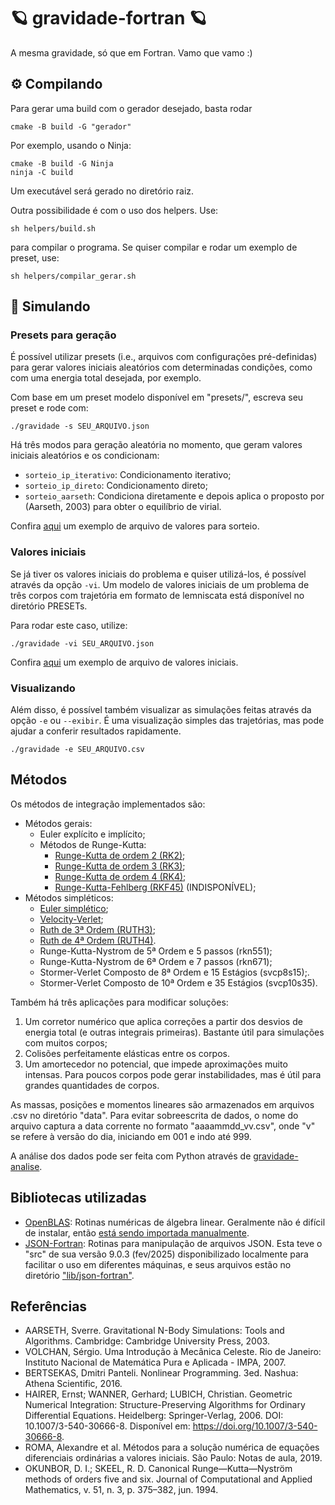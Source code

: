 # 🪐 gravidade-fortran 🪐

A mesma gravidade, só que em Fortran. Vamo que vamo :)

## ⚙️ Compilando

Para gerar uma build com o gerador desejado, basta rodar

```
cmake -B build -G "gerador"
```

Por exemplo, usando o Ninja:

```
cmake -B build -G Ninja
ninja -C build
```

Um executável será gerado no diretório raiz.

Outra possibilidade é com o uso dos helpers. Use:

```
sh helpers/build.sh
```

para compilar o programa. Se quiser compilar e rodar um exemplo de preset, use:

```
sh helpers/compilar_gerar.sh
```

## 🧮 Simulando

### Presets para geração

É possível utilizar presets (i.e., arquivos com configurações pré-definidas) para gerar valores iniciais aleatórios com determinadas condições, como com uma energia total desejada, por exemplo.

Com base em um preset modelo disponível em "presets/", escreva seu preset e rode com:

```
./gravidade -s SEU_ARQUIVO.json
```

Há três modos para geração aleatória no momento, que geram valores iniciais aleatórios e os condicionam:
- `sorteio_ip_iterativo`: Condicionamento iterativo;
- `sorteio_ip_direto`: Condicionamento direto;
- `sorteio_aarseth`: Condiciona diretamente e depois aplica o proposto por (Aarseth, 2003) para obter o equilíbrio de virial.

Confira [aqui](/presets/condicionar/exemplo.json) um exemplo de arquivo de valores para sorteio.

### Valores iniciais

Se já tiver os valores iniciais do problema e quiser utilizá-los, é possível através da opção `-vi`. Um modelo de valores iniciais de um problema de três corpos com trajetória em formato de lemniscata está disponível no diretório PRESETs.

Para rodar este caso, utilize:

```
./gravidade -vi SEU_ARQUIVO.json
```

Confira [aqui](/presets/valores_iniciais/exemplo_vi.json) um exemplo de arquivo de valores iniciais.

### Visualizando
Além disso, é possível também visualizar as simulações feitas através da opção `-e` ou `--exibir`. É uma visualização simples das trajetórias, mas pode ajudar a conferir resultados rapidamente.

```
./gravidade -e SEU_ARQUIVO.csv
```

## Métodos
Os métodos de integração implementados são:

- Métodos gerais:
    - Euler explícito e implícito;  
    - Métodos de Runge-Kutta:
        - [Runge-Kutta de ordem 2 (RK2)](https://pt.wikipedia.org/wiki/M%C3%A9todo_de_Runge-Kutta);
        - [Runge-Kutta de ordem 3 (RK3)](https://pt.wikipedia.org/wiki/M%C3%A9todo_de_Runge-Kutta);
        - [Runge-Kutta de ordem 4 (RK4)](https://pt.wikipedia.org/wiki/M%C3%A9todo_de_Runge-Kutta#O_m%C3%A9todo_Runge%E2%80%93Kutta_cl%C3%A1ssico_de_quarta_ordem);
        - [Runge-Kutta-Fehlberg (RKF45)](https://en.wikipedia.org/wiki/Runge%E2%80%93Kutta%E2%80%93Fehlberg_method) (INDISPONÍVEL);
- Métodos simpléticos:
    - [Euler simplético](https://en.wikipedia.org/wiki/Symplectic_integrator#A_first-order_example);
    - [Velocity-Verlet](https://en.wikipedia.org/wiki/Verlet_integration#Velocity_Verlet);
    - [Ruth de 3ª Ordem (RUTH3)](https://en.wikipedia.org/wiki/Symplectic_integrator#A_third-order_example);
    - [Ruth de 4ª Ordem (RUTH4)](https://en.wikipedia.org/wiki/Symplectic_integrator#A_fourth-order_example).
    - Runge-Kutta-Nystrom de 5ª Ordem e 5 passos (rkn551);
    - Runge-Kutta-Nystrom de 6ª Ordem e 7 passos (rkn671);
    - Stormer-Verlet Composto de 8ª Ordem e 15 Estágios (svcp8s15);.
    - Stormer-Verlet Composto de 10ª Ordem e 35 Estágios (svcp10s35).

Também há três aplicações para modificar soluções:

1. Um corretor numérico que aplica correções a partir dos desvios de energia total (e outras integrais primeiras). Bastante útil para simulações com muitos corpos;
2. Colisões perfeitamente elásticas entre os corpos.
3. Um amortecedor no potencial, que impede aproximações muito intensas. Para poucos corpos pode gerar instabilidades, mas é útil para grandes quantidades de corpos.

As massas, posições e momentos lineares são armazenados em arquivos .csv no diretório "data". Para evitar sobreescrita de dados, o nome do arquivo captura a data corrente no formato "aaaammdd_vv.csv", onde "v" se refere à versão do dia, iniciando em 001 e indo até 999.

A análise dos dados pode ser feita com Python através de [gravidade-analise](https://github.com/Potalej/gravidade-analise).

## Bibliotecas utilizadas

- [OpenBLAS](https://github.com/jacobwilliams/json-fortran/tree/master): Rotinas numéricas de álgebra linear. Geralmente não é difícil de instalar, então [está sendo importada manualmente](https://github.com/Potalej/gravidade-fortran/blob/main/cmake/FindOpenBLAS.cmake).
- [JSON-Fortran](https://github.com/jacobwilliams/json-fortran/): Rotinas para manipulação de arquivos JSON. Esta teve o "src" de sua versão 9.0.3 (fev/2025) disponibilizado localmente para facilitar o uso em diferentes máquinas, e seus arquivos estão no diretório ["lib/json-fortran"](https://github.com/Potalej/gravidade-fortran/tree/main/lib/json-fortran).


## Referências

* AARSETH, Sverre. Gravitational N-Body Simulations: Tools and Algorithms. Cambridge: Cambridge University Press, 2003.
* VOLCHAN, Sérgio. Uma Introdução à Mecânica Celeste. Rio de Janeiro: Instituto Nacional de Matemática Pura e Aplicada - IMPA, 2007.
* BERTSEKAS, Dmitri Panteli. Nonlinear Programming. 3ed. Nashua: Athena Scientific, 2016.
* HAIRER, Ernst; WANNER, Gerhard; LUBICH, Christian. Geometric Numerical Integration: Structure-Preserving Algorithms for Ordinary Differential Equations. Heidelberg: Springer-Verlag, 2006. DOI: 10.1007/3-540-30666-8. Disponível em: https://doi.org/10.1007/3-540-30666-8.
* ROMA, Alexandre et al. Métodos para a solução numérica de equações diferenciais ordinárias a valores iniciais. São Paulo: Notas de aula, 2019.
* OKUNBOR, D. I.; SKEEL, R. D. Canonical Runge—Kutta—Nyström methods of orders five and six. Journal of Computational and Applied Mathematics, v. 51, n. 3, p. 375–382, jun. 1994. 